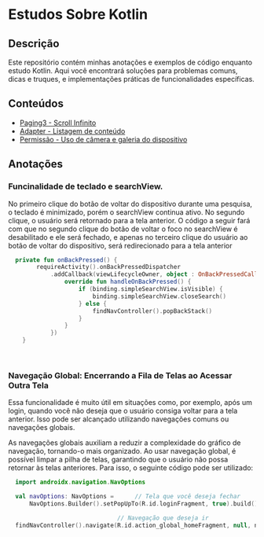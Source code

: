 # Estudos Sobre Kotlin

## Descrição
Este repositório contém minhas anotações e exemplos de código enquanto estudo Kotlin. Aqui você encontrará soluções para problemas comuns, dicas e truques, e implementações práticas de funcionalidades específicas.

## Conteúdos
- [Paging3 - Scroll Infinito](https://github.com/gabrieltangerina/Kotlin/blob/e75915671b522814213663c3f9317dd0606edf07/README_PAGING.md)
- [Adapter - Listagem de conteúdo](https://github.com/gabrieltangerina/Kotlin/blob/e75915671b522814213663c3f9317dd0606edf07/README_PAGING.md)
- [Permissão - Uso de câmera e galeria do dispositivo](https://github.com/gabrieltangerina/Kotlin/blob/e75915671b522814213663c3f9317dd0606edf07/README_PERMISSION.md)

## Anotações 

### Funcinalidade de teclado e searchView. 
No primeiro clique do botão de voltar do dispositivo durante uma pesquisa, o teclado é minimizado, porém o searchView continua ativo. No segundo clique, o usuário será retornado para a tela anterior. O código a seguir fará com que no segundo clique
do botão de voltar o foco no searchView é desabilitado e ele será fechado, e apenas no terceiro clique do usuário ao botão de voltar do dispositivo, será redirecionado para a tela anterior

```kotlin 
  private fun onBackPressed() {
        requireActivity().onBackPressedDispatcher
            .addCallback(viewLifecycleOwner, object : OnBackPressedCallback(true) {
                override fun handleOnBackPressed() {
                    if (binding.simpleSearchView.isVisible) {
                        binding.simpleSearchView.closeSearch()
                    } else {
                        findNavController().popBackStack()
                    }
                }
            })
    }
```

<br>

### Navegação Global: Encerrando a Fila de Telas ao Acessar Outra Tela
Essa funcionalidade é muito útil em situações como, por exemplo, após um login, quando você não deseja que o usuário consiga voltar para a tela anterior. Isso pode ser alcançado utilizando navegações comuns ou navegações globais.

As navegações globais auxiliam a reduzir a complexidade do gráfico de navegação, tornando-o mais organizado. Ao usar navegação global, é possível limpar a pilha de telas, garantindo que o usuário não possa retornar às telas anteriores. Para isso, o seguinte código pode ser utilizado:
```kotlin
  import androidx.navigation.NavOptions

  val navOptions: NavOptions =      // Tela que você deseja fechar
      NavOptions.Builder().setPopUpTo(R.id.loginFragment, true).build()

                               // Navegação que deseja ir
  findNavController().navigate(R.id.action_global_homeFragment, null, navOptions)
```
